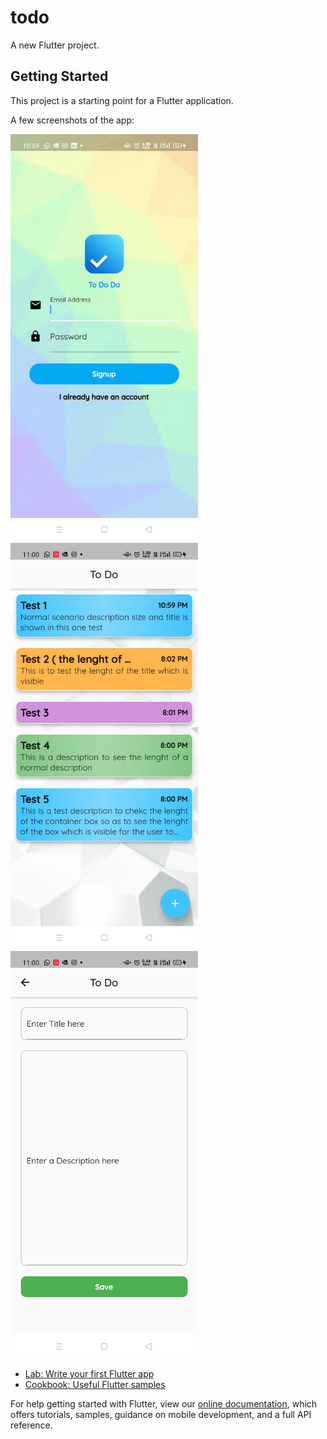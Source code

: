 # todo

A new Flutter project.

## Getting Started

This project is a starting point for a Flutter application.

A few screenshots of the app:

<img src='login-image.jpeg' width=300 /> <img src='home-page.jpeg' width=300 />  <img src='add-page.jpeg' width=300 />
- [Lab: Write your first Flutter app](https://flutter.dev/docs/get-started/codelab)
- [Cookbook: Useful Flutter samples](https://flutter.dev/docs/cookbook)

For help getting started with Flutter, view our
[online documentation](https://flutter.dev/docs), which offers tutorials,
samples, guidance on mobile development, and a full API reference.
